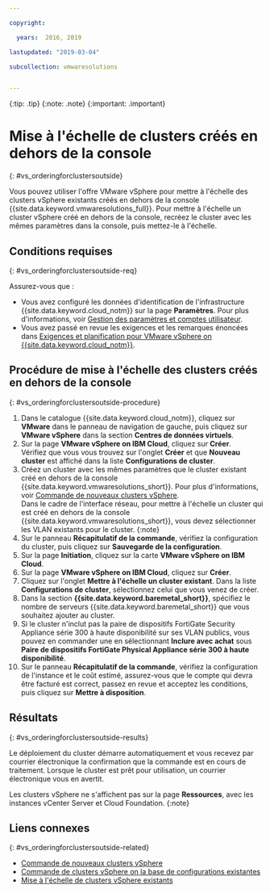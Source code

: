 ```yaml
---

copyright:

  years:  2016, 2019

lastupdated: "2019-03-04"

subcollection: vmwaresolutions


---
```


{:tip: .tip}
{:note: .note}
{:important: .important}

# Mise à l'échelle de clusters créés en dehors de la console
{: #vs_orderingforclustersoutside}

Vous pouvez utiliser l'offre VMware vSphere pour mettre à l'échelle des clusters vSphere existants créés en dehors de la console {{site.data.keyword.vmwaresolutions_full}}. Pour mettre à l'échelle un cluster vSphere créé en dehors de la console, recréez le cluster avec les mêmes paramètres dans la console, puis mettez-le à l'échelle.

## Conditions requises
{: #vs_orderingforclustersoutside-req}

Assurez-vous que :
*  Vous avez configuré les données d'identification de l'infrastructure {{site.data.keyword.cloud_notm}} sur la page **Paramètres**. Pour plus d'informations, voir [Gestion des paramètres et comptes utilisateur](/docs/services/vmwaresolutions/vmonic?topic=vmware-solutions-useraccount).
*  Vous avez passé en revue les exigences et les remarques énoncées dans [Exigences et planification pour VMware vSphere on {{site.data.keyword.cloud_notm}}](/docs/services/vmwaresolutions/vsphere?topic=vmware-solutions-vs_planning).

## Procédure de mise à l'échelle des clusters créés en dehors de la console
{: #vs_orderingforclustersoutside-procedure}

1. Dans le catalogue {{site.data.keyword.cloud_notm}}, cliquez sur **VMware** dans le panneau de navigation de gauche, puis cliquez sur **VMware vSphere** dans la section **Centres de données virtuels**.
2. Sur la page **VMware vSphere on IBM Cloud**, cliquez sur **Créer**.  
   Vérifiez que vous vous trouvez sur l'onglet **Créer** et que **Nouveau cluster** est affiché dans la liste **Configurations de cluster**.
3. Créez un cluster avec les mêmes paramètres que le cluster existant créé en dehors de la console {{site.data.keyword.vmwaresolutions_short}}. Pour plus d'informations, voir [Commande de nouveaux clusters vSphere](/docs/services/vmwaresolutions/vsphere?topic=vmware-solutions-vs_orderinginstances).  
   Dans le cadre de l'interface réseau, pour mettre à l'échelle un cluster qui est créé en dehors de la console {{site.data.keyword.vmwaresolutions_short}}, vous devez sélectionner les VLAN existants pour le cluster.
   {:note}
4. Sur le panneau **Récapitulatif de la commande**, vérifiez la configuration du cluster, puis cliquez sur **Sauvegarde de la configuration**.   
5. Sur la page **Initiation**, cliquez sur la carte **VMware vSphere on IBM Cloud**.
6. Sur la page **VMware vSphere on IBM Cloud**, cliquez sur **Créer**.
7. Cliquez sur l'onglet **Mettre à l'échelle un cluster existant**. Dans la liste **Configurations de cluster**, sélectionnez celui que vous venez de créer.
8. Dans la section **{{site.data.keyword.baremetal_short}}**, spécifiez le nombre de serveurs {{site.data.keyword.baremetal_short}} que vous souhaitez ajouter au cluster.
9. Si le cluster n'inclut pas la paire de dispositifs FortiGate Security Appliance série 300 à haute disponibilité sur ses VLAN publics, vous pouvez en commander une en sélectionnant **Inclure avec achat** sous **Paire de dispositifs FortiGate Physical Appliance série 300 à haute disponibilité**.
10. Sur le panneau **Récapitulatif de la commande**, vérifiez la configuration de l'instance et le coût estimé, assurez-vous que le compte qui devra être facturé est correct, passez en revue et acceptez les conditions, puis cliquez sur **Mettre à disposition**.

## Résultats
{: #vs_orderingforclustersoutside-results}

Le déploiement du cluster démarre automatiquement et vous recevez par courrier électronique la confirmation que la commande est en cours de traitement. Lorsque le cluster est prêt pour utilisation, un courrier électronique vous en avertit.

Les clusters vSphere ne s'affichent pas sur la page **Ressources**, avec les instances vCenter Server et Cloud Foundation.
{:note}

## Liens connexes
{: #vs_orderingforclustersoutside-related}

* [Commande de nouveaux clusters vSphere](/docs/services/vmwaresolutions/vsphere?topic=vmware-solutions-vs_orderinginstances)
* [Commande de clusters vSphere on la base de configurations existantes](/docs/services/vmwaresolutions/vsphere?topic=vmware-solutions-vs_orderingbasedonexistingconfig)
* [Mise à l'échelle de clusters vSphere existants](/docs/services/vmwaresolutions/vsphere?topic=vmware-solutions-vs_scalingexistingclusters)
